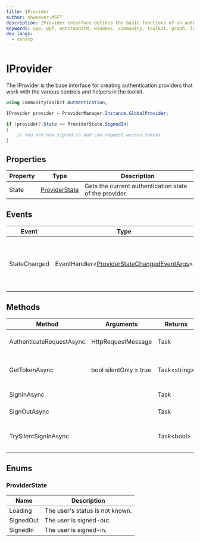 ```yaml
---
title: IProvider
author: shweaver-MSFT
description: IProvider interface defines the basic functions of an authentication provider in the Graph toolkit.
keywords: uwp, wpf, netstandard, windows, community, toolkit, graph, login, authentication, provider, providers, identity
dev_langs:
  - csharp
---
```


# IProvider

The IProvider is the base interface for creating authentication providers that work with the various controls and helpers in the toolkit.

```csharp
using CommunityToolkit.Authentication;

IProvider provider = ProviderManager.Instance.GlobalProvider;

if (provider?.State == ProviderState.SignedIn)
{
    // You are now signed in and can request access tokens.
}
```

## Properties

| Property | Type | Description |
| -- | -- | -- |
| State | [ProviderState](./IProvider.md) | Gets the current authentication state of the provider. |

## Events

| Event | Type | Description |
| -- | -- | -- |
| StateChanged | EventHandler&lt;[ProviderStateChangedEventArgs](./ProviderStateChangedEventArgs.md)&gt; | An event that is called whenever the login state changes.

## Methods

| Method | Arguments | Returns | Description |
| -- | -- | -- | -- |
| AuthenticateRequestAsync | HttpRequestMessage | Task | Authenticate an outgoing request. |
| GetTokenAsync | bool silentOnly = true | Task&lt;string&gt; | Retrieve a token for the authenticated user. |
| SignInAsync | | Task | Sign in a user. |
| SignOutAsync | | Task | Sign out the current user. |
| TrySilentSignInAsync | | Task&lt;bool&gt; | Try signing in silently, without prompts. |

## Enums

### ProviderState

| Name | Description |
| -- | -- |
| Loading | The user's status is not known. |
| SignedOut | The user is signed-out. |
| SignedIn | The user is signed-in. |
